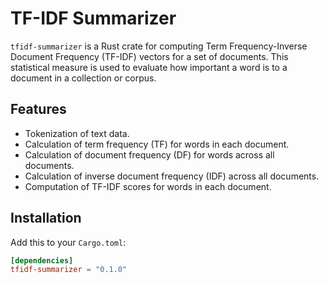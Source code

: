 # TF-IDF Summarizer

`tfidf-summarizer` is a Rust crate for computing Term Frequency-Inverse Document Frequency (TF-IDF) vectors for a set of documents. This statistical measure is used to evaluate how important a word is to a document in a collection or corpus.

## Features

- Tokenization of text data.
- Calculation of term frequency (TF) for words in each document.
- Calculation of document frequency (DF) for words across all documents.
- Calculation of inverse document frequency (IDF) across all documents.
- Computation of TF-IDF scores for words in each document.

## Installation

Add this to your `Cargo.toml`:

```toml
[dependencies]
tfidf-summarizer = "0.1.0"
